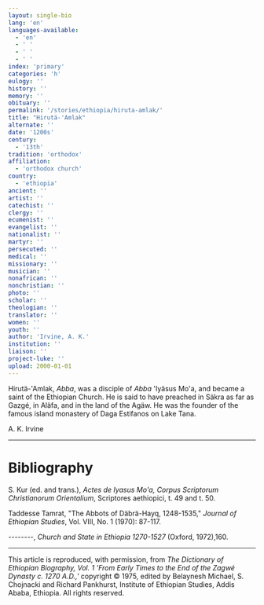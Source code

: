 ```yaml
---
layout: single-bio
lang: 'en'
languages-available:
  - 'en'
  - ' '
  - ' '
  - ' '
index: 'primary'
categories: 'h'
eulogy: ''
history: ''
memory: ''
obituary: ''
permalink: '/stories/ethiopia/hiruta-amlak/'
title: "Hirutä-'Amlak"
alternate: ''
date: '1200s'
century:
  - '13th'
tradition: 'orthodox'
affiliation:
  - 'orthodox church'
country:
  - 'ethiopia'
ancient: ''
artist: ''
catechist: ''
clergy: ''
ecumenist: ''
evangelist: ''
nationalist: ''
martyr: ''
persecuted: ''
medical: ''
missionary: ''
musician: ''
nonafrican: ''
nonchristian: ''
photo: ''
scholar: ''
theologian: ''
translator: ''
women: ''
youth: ''
author: 'Irvine, A. K.'
institution: ''
liaison: ''
project-luke: ''
upload: 2000-01-01
---
```



Hirut&auml;-'Amlak, *Abba*, was a disciple of *Abba* 'Iyäsus Mo'a, and became a saint of the Ethiopian Church. He is said to have preached in Säkra as far as Gazgé, in Aläfa, and in the land of the Agäw. He was the founder of the famous island monastery of Daga Estifanos on Lake Tana.

A. K. Irvine

---

# Bibliography

S. Kur (ed. and trans.), *Actes de Iyasus Mo'a,* *Corpus Scriptorum Christianorum Orientalium*, Scriptores aethiopici, t. 49 and t. 50.

Taddesse Tamrat, "The Abbots of Däbrä-Hayq, 1248-1535," *Journal of Ethiopian Studies*, Vol. VIII, No. 1 (1970): 87-117.

--------, *Church and State in Ethiopia 1270-1527* (Oxford, 1972),160.

---

This article is reproduced, with permission, from *The Dictionary of Ethiopian Biography, Vol. 1 'From Early Times to the End of the Zagwé Dynasty c. 1270 A.D.,'* copyright &copy; 1975, edited by Belaynesh Michael, S. Chojnacki and Richard Pankhurst, Institute of Ethiopian Studies, Addis Ababa, Ethiopia.  All rights reserved.

